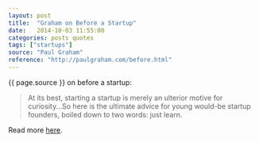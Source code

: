 ```yaml
---
layout: post
title:  "Graham on Before a Startup"
date:   2014-10-03 11:55:00
categories: posts quotes
tags: ["startups"]
source: "Paul Graham"
reference: "http://paulgraham.com/before.html"
---
```


{{ page.source }} on before a startup:

> At its best, starting a startup is merely an ulterior motive for curiosity...So here is the ultimate advice for young would-be startup founders, boiled down to two words: just learn.

Read more [here]({{page.reference}}).
